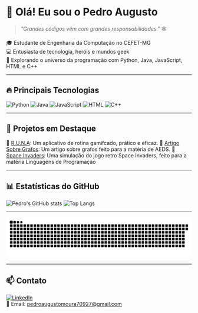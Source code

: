 # 👋 Olá! Eu sou o Pedro Augusto

> *"Grandes códigos vêm com grandes responsabilidades."* 🕸️

🎓 Estudante de Engenharia da Computação no CEFET-MG  
💻 Entusiasta de tecnologia, heróis e mundos geek  
🚀 Explorando o universo da programação com Python, Java, JavaScript, HTML e C++

---

## 🔥 Principais Tecnologias
![Python](https://img.shields.io/badge/-Python-05122A?style=flat&logo=python)
![Java](https://img.shields.io/badge/-Java-05122A?style=flat&logo=java)
![JavaScript](https://img.shields.io/badge/-JavaScript-05122A?style=flat&logo=javascript)
![HTML](https://img.shields.io/badge/-HTML-05122A?style=flat&logo=html5)
![C++](https://img.shields.io/badge/-C++-05122A?style=flat&logo=cplusplus)

---

## 🚀 Projetos em Destaque
📌 [R.U.N.A](https://github.com/Ak4ai/TasksApp): Um aplicativo de rotina gamifcado, prático e eficaz.
📌 [Artigo Sobre Grafos](https://github.com/PedroAugusto08/Artigo-AEDS): Um artigo sobre grafos feito para a matéria de AEDS.
📌 [Space Invaders](https://github.com/Jottynha/SPACE-INVADERS-LP): Uma simulação do jogo retro Space Invaders, feito para a matéria Linguagens de Programação

---

## 📊 Estatísticas do GitHub

![Pedro's GitHub stats](https://github-readme-stats.vercel.app/api?username=PedroAugusto08&show_icons=true&theme=tokyonight)
![Top Langs](https://github-readme-stats.vercel.app/api/top-langs/?username=PedroAugusto08&layout=compact&theme=tokyonight)

---

![snake gif](https://github.com/PedroAugusto08/PedroAugusto08/blob/output/github-contribution-grid-snake.svg)

---

## 📫 Contato
[![LinkedIn](https://img.shields.io/badge/-LinkedIn-0077B5?style=flat&logo=linkedin&logoColor=white)](https://linkedin.com/in/pedroagmoura)  
📧 Email: pedroaugustomoura70927@gmail.com
